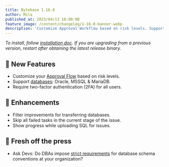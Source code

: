 ```yaml
---
title: Bytebase 1.16.0
author: Mila
published_at: 2023/04/13 18:00:00
feature_image: /content/changelog/1-16-0-banner.webp
description: 'Customize Approval Workflow based on risk levels. Support databases: Oracle, MSSQL & MariaDB. Require two-factor authentication (2FA) for all users.'
---
```


_To install, follow [installation doc](/docs/get-started/install/overview). If you are upgrading from a previous version, restart after obtaining the latest release binary._

## 🚀 New Features

- Customize your [Approval Flow](/docs/administration/custom-approval#approval-flows) based on risk levels.
- Support [databases](/docs/introduction/supported-databases): Oracle, MSSQL & MariaDB.
- Require two-factor authentication (2FA) for all users.

## 🎄 Enhancements

- Filter improvements for transferring databases.
- Skip all failed tasks in the current stage of the issue.
- Show progress while uploading SQL for issues.

## 📰 Fresh off the press

- Ask Devs: Do DBAs impose [strict requirements](/blog/is-sql-review-necessary) for database schema conventions at your organization?
